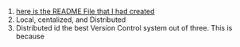 1) [here is the README File that I had created](../../)
2) Local, centalized, and Distributed
3) Distributed id the best Version Control system out of three. This is because 
   

